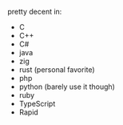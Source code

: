 pretty decent in:
- C
- C++
- C#
- java
- zig
- rust (personal favorite)
- php
- python (barely use it though)
- ruby
- TypeScript 
- Rapid
